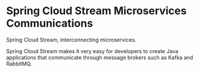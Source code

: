 # Spring Cloud Stream Microservices Communications
Spring Cloud Stream, interconnecting microservices.

Spring Cloud Stream makes it very easy for developers to create Java applications that communicate through message brokers such as Kafka and RabbitMQ.